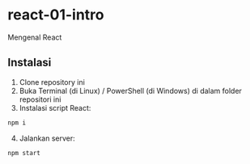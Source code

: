 # react-01-intro

Mengenal React

## Instalasi

1. Clone repository ini
2. Buka Terminal (di Linux) / PowerShell (di Windows) di dalam folder repositori ini
3. Instalasi script React:
```bash
npm i
```
4. Jalankan server:
```bash
npm start
```
